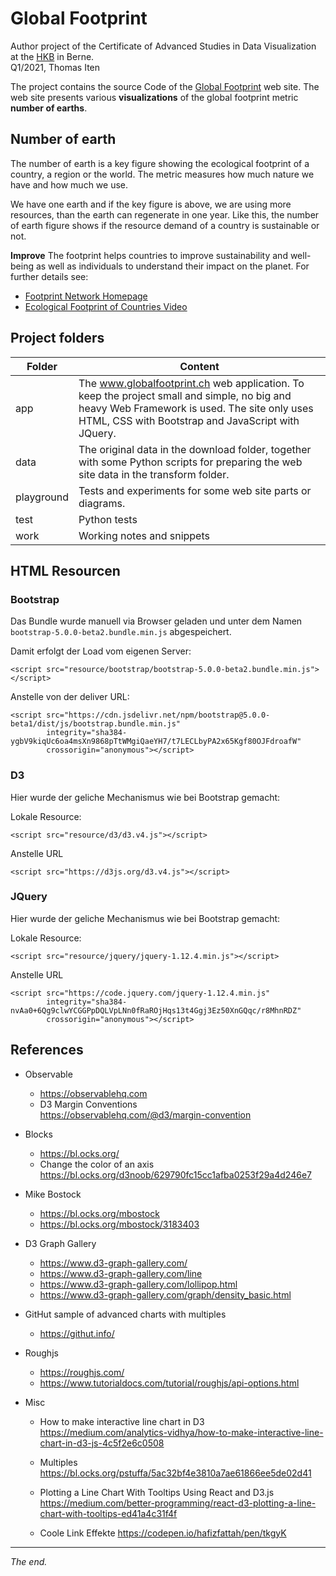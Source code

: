 # Global Footprint
Author project  of the Certificate of Advanced Studies in Data Visualization at the <a href="https://www.hkb.bfh.ch/" target="_blank">HKB</a> in Berne.<br />Q1/2021, Thomas Iten


The project contains the source Code of the <a href="https://globalfootprint.ch/" target="_blank">Global Footprint</a> web site. The web site presents various **visualizations** of the global footprint metric **number of earths**. 


## Number of earth

The number of earth is a key figure showing the ecological footprint of a country, a region or the world. The metric measures how much nature we have and how much we use.

We have one earth and if the key figure is above, we are using more resources, than the earth can regenerate in one year. Like this, the number of earth figure shows if the resource demand of a country is sustainable or not.

**Improve**
The footprint helps countries to improve sustainability and well-being as well as individuals to understand their impact on the planet. For further details see:
- [Footprint Network Homepage](https://www.footprintnetwork.org/)
- [Ecological Footprint of Countries Video](https://www.overshootday.org/lesson-what-day-is-earth-overshootday-2017)

    
    

## Project folders

Folder       | Content
------------ | -----------------------------------------------------------------
app          | The www.globalfootprint.ch web application. To keep the project small and simple, no big and heavy Web Framework is used. The site only uses HTML, CSS with Bootstrap and JavaScript with JQuery.
data         |  The original data in the download folder, together with some Python scripts for preparing the web site data in the transform folder.     
playground   | Tests and experiments for some web site parts or diagrams. 
test         | Python tests
work         | Working notes and snippets
  

## HTML Resourcen

### Bootstrap
Das Bundle wurde manuell via Browser geladen und unter dem Namen
`bootstrap-5.0.0-beta2.bundle.min.js` abgespeichert. 

Damit erfolgt der Load vom eigenen Server:
```
<script src="resource/bootstrap/bootstrap-5.0.0-beta2.bundle.min.js"></script>
```

Anstelle von der deliver URL:
```
<script src="https://cdn.jsdelivr.net/npm/bootstrap@5.0.0-beta1/dist/js/bootstrap.bundle.min.js"
        integrity="sha384-ygbV9kiqUc6oa4msXn9868pTtWMgiQaeYH7/t7LECLbyPA2x65Kgf80OJFdroafW"
        crossorigin="anonymous"></script>
```

### D3 
Hier wurde der geliche Mechanismus wie bei Bootstrap gemacht:

Lokale Resource:
```
<script src="resource/d3/d3.v4.js"></script>
```

Anstelle URL
```
<script src="https://d3js.org/d3.v4.js"></script>
```

### JQuery 
Hier wurde der geliche Mechanismus wie bei Bootstrap gemacht:

Lokale Resource:
```
<script src="resource/jquery/jquery-1.12.4.min.js"></script>
```

Anstelle URL
```
<script src="https://code.jquery.com/jquery-1.12.4.min.js"
        integrity="sha384-nvAa0+6Qg9clwYCGGPpDQLVpLNn0fRaROjHqs13t4Ggj3Ez50XnGQqc/r8MhnRDZ"
        crossorigin="anonymous"></script>
```

## References

- Observable
  - https://observablehq.com
  - D3 Margin Conventions<br />
    https://observablehq.com/@d3/margin-convention

- Blocks
  - https://bl.ocks.org/
  - Change the color of an axis<br /> 
    https://bl.ocks.org/d3noob/629790fc15cc1afba0253f29a4d246e7
  
- Mike Bostock
  - https://bl.ocks.org/mbostock
  - https://bl.ocks.org/mbostock/3183403

- D3 Graph Gallery<br /> 
  - https://www.d3-graph-gallery.com/
  - https://www.d3-graph-gallery.com/line
  - https://www.d3-graph-gallery.com/lollipop.html
  - https://www.d3-graph-gallery.com/graph/density_basic.html

- GitHut sample of advanced charts with multiples
  - https://githut.info/
   
- Roughjs   
  - https://roughjs.com/
  - https://www.tutorialdocs.com/tutorial/roughjs/api-options.html
   
- Misc
  - How to make interactive line chart in D3<br /> 
    https://medium.com/analytics-vidhya/how-to-make-interactive-line-chart-in-d3-js-4c5f2e6c0508 

  - Multiples<br />
    https://bl.ocks.org/pstuffa/5ac32bf4e3810a7ae61866ee5de02d41
  
  - Plotting a Line Chart With Tooltips Using React and D3.js<br />
    https://medium.com/better-programming/react-d3-plotting-a-line-chart-with-tooltips-ed41a4c31f4f

  - Coole Link Effekte
    https://codepen.io/hafizfattah/pen/tkgyK 
    

---
_The end._